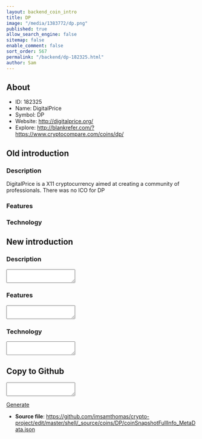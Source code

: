 ```yaml
---
layout: backend_coin_intro
title: DP
image: "/media/1383772/dp.png"
published: true
allow_search_engine: false
sitemap: false
enable_comment: false
sort_order: 567
permalink: "/backend/dp-182325.html"
author: Sam
---
```


## About

- ID: 182325
- Name: DigitalPrice
- Symbol: DP
- Website: http://digitalprice.org/
- Explore: http://blankrefer.com/?https://www.cryptocompare.com/coins/dp/


## Old introduction

### Description

<p><span>DigitalPrice is a X11 cryptocurrency </span><span>aimed at creating a community of professionals. There was no ICO for DP</span></p>

### Features


### Technology




## New introduction


### Description
<textarea id="meta_description" name="description"></textarea>

### Features
<textarea id="meta_features" name="features"></textarea>

### Technology
<textarea id="meta_technology" name="technology"></textarea>


## Copy to Github

<textarea id="coinsnapshotfullinfo_metadata"></textarea>

<a href="#gen" onclick="generateMetaDatJson()">Generate</a>

- **Source file**: <a href="https://github.com/imsamthomas/crypto-project/edit/master/shell/_source/coins/DP/coinSnapshotFullInfo_MetaData.json">https://github.com/imsamthomas/crypto-project/edit/master/shell/_source/coins/DP/coinSnapshotFullInfo_MetaData.json</a>

